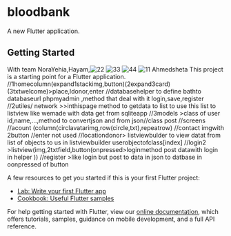 # bloodbank

A new Flutter application.

## Getting Started
With team  NoraYehia,Hayam,![22](https://user-images.githubusercontent.com/52428892/178899708-0fe733f1-6ae8-49f6-b644-bda351519d27.png)
![33](https://user-images.githubusercontent.com/52428892/178899713-44b83b5a-b44c-4c75-ac68-bb3b6c004748.png)
![44](https://user-images.githubusercontent.com/52428892/178899715-fec218a2-bc0a-499c-8a96-9f9cf04a84e6.png)
![11](https://user-images.githubusercontent.com/52428892/178899725-d58b481f-f648-44f4-a02a-cf7cd5abe050.png)
Ahmedsheta
This project is a starting point for a Flutter application.
//1homecolumn(expand1stackimg,button)(2expand3card)(3txtwelcome)>place,ldonor,enter
//databasehelper to define bathto databaseurl phpmyadmin ,method that deal with it login,save,register
//2utiles/ network >>inthispage method to getdata to list to use this list to listview like wemade with data get from sqliteapp
//3models >class of user id,name,...,method to convertjson and from json//class post
//screens
//acount (column(circlavatarimg,row(circle,txt),repeatrow)
//contact imgwith 2button
//enter not used
//locationdonor> listviewbulder to view datat from list of objects to us in listviewbuilder userobjectofclass[index]
//login2 >listview(img,2txtfield,button(onpressed>loginmethod post datawith login in helper ))
//register >like login but post to data in json to datbase in oonpressed of button

A few resources to get you started if this is your first Flutter project:

- [Lab: Write your first Flutter app](https://flutter.dev/docs/get-started/codelab)
- [Cookbook: Useful Flutter samples](https://flutter.dev/docs/cookbook)

For help getting started with Flutter, view our
[online documentation](https://flutter.dev/docs), which offers tutorials,
samples, guidance on mobile development, and a full API reference.
